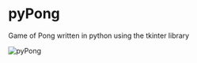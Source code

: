 # pyPong
Game of Pong written in python using the tkinter library

![pyPong](https://i.imgur.com/9aou6Qz.png)

